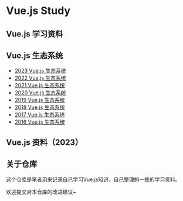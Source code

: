 # Vue.js Study
## Vue.js 学习资料

## Vue.js 生态系统

- [2023 Vue.js 生态系统](https://risingstars.js.org/2023/en#section-vue)
- [2022 Vue.js 生态系统](https://risingstars.js.org/2022/en#section-vue)
- [2021 Vue.js 生态系统](https://risingstars.js.org/2021/en#section-vue)
- [2020 Vue.js 生态系统](https://risingstars.js.org/2020/en#section-vue)
- [2019 Vue.js 生态系统](https://risingstars.js.org/2019/en#section-vue)
- [2018 Vue.js 生态系统](https://risingstars.js.org/2018/en#section-vue)
- [2017 Vue.js 生态系统](https://risingstars.js.org/2017/en#section-vue)
- [2016 Vue.js 生态系统](https://risingstars.js.org/2016/en#section-vue)

## Vue.js 资料（2023）

## 关于仓库

这个仓库是笔者用来记录自己学习Vue.js知识，自己整理的一些的学习资料。

欢迎提交对本仓库的改进建议~
